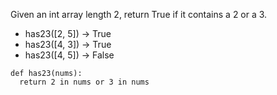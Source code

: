 Given an int array length 2, return True if it contains a 2 or a 3. 

* has23([2, 5]) → True
* has23([4, 3]) → True
* has23([4, 5]) → False

```
def has23(nums):
  return 2 in nums or 3 in nums
```
